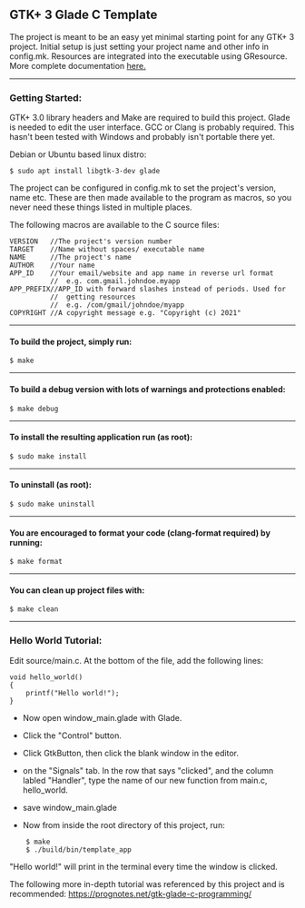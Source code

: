 ## GTK+ 3 Glade C Template

The project is meant to be an easy yet minimal starting point for any GTK+ 3 project. Initial setup is just setting your project name and other info in config.mk. Resources are integrated into the executable using GResource. More complete documentation [here.](https://github.com/Trainraider/gtk3-glade-c-template/wiki)

___
### Getting Started:
GTK+ 3.0 library headers and Make are required to build this project. Glade is needed to edit the user interface. GCC or Clang is probably required. This hasn't been tested with Windows and probably isn't portable there yet.

Debian or Ubuntu based linux distro:

```
$ sudo apt install libgtk-3-dev glade
```

The project can be configured in config.mk to set the project's version, name etc. These are then made available to the program as macros, so you never need these things listed in multiple places.

The following macros are available to the C source files:

    VERSION   //The project's version number
	TARGET    //Name without spaces/ executable name
    NAME      //The project's name
    AUTHOR    //Your name
	APP_ID    //Your email/website and app name in reverse url format
	          //  e.g. com.gmail.johndoe.myapp
	APP_PREFIX//APP_ID with forward slashes instead of periods. Used for
	          //  getting resources
			  //  e.g. /com/gmail/johndoe/myapp
    COPYRIGHT //A copyright message e.g. "Copyright (c) 2021"


___
#### To build the project, simply run:

	$ make
___
#### To build a debug version with lots of warnings and protections enabled:

	$ make debug
___
#### To install the resulting application run (as root):

	$ sudo make install
___
#### To uninstall (as root):
	
	$ sudo make uninstall
___
#### You are encouraged to format your code (clang-format required) by running:

	$ make format
___
#### You can clean up project files with:

	$ make clean

___

### Hello World Tutorial:

Edit source/main.c.
At the bottom of the file, add the following lines:

```
void hello_world()
{
    printf("Hello world!");
}
```

* Now open window_main.glade with Glade.
* Click the "Control" button.
* Click GtkButton, then click the blank window in the editor.

* on the "Signals" tab.
In the row that says "clicked", and the column labled "Handler",
type the name of our new function from main.c, hello_world.
* save window_main.glade

* Now from inside the root directory of this project, run:
```
    $ make
    $ ./build/bin/template_app
```
"Hello world!" will print in the terminal every time the window is clicked.

The following more in-depth tutorial was referenced by this project
and is recommended:
https://prognotes.net/gtk-glade-c-programming/
